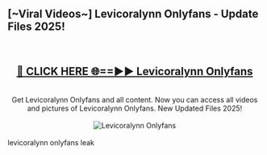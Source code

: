 <h2>[~Viral Videos~] Levicoralynn Onlyfans - Update Files 2025!</h2>
<br>
<div align="center">
<h2><a href="https://betterlinks.top/A2PfLJ" rel="nofollow">🔴 CLICK HERE 🌐==►► Levicoralynn Onlyfans</a></h2>
<br>
Get Levicoralynn Onlyfans and all content. Now you can access all videos and pictures of Levicoralynn Onlyfans. New Updated Files 2025!
<br>
<br>
<a href="https://betterlinks.top/A2PfLJ" rel="nofollow" data-target="animated-image.originalLink"><img src="https://i.ibb.co.com/WyWwxjT/player-gif2.gif" alt="Levicoralynn Onlyfans" style="max-width: 100%; display: inline-block;" data-target="animated-image.originalImage"></a>
</div>
<br>
levicoralynn onlyfans leak